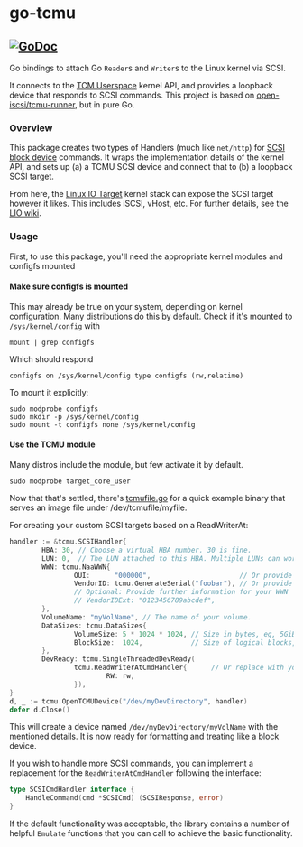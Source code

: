 # go-tcmu
[![GoDoc](https://godoc.org/github.com/alternative-storage/go-tcmu?status.svg)](https://godoc.org/github.com/alternative-storage/go-tcmu)
---

Go bindings to attach Go `Reader`s and `Writer`s to the Linux kernel via SCSI.

It connects to the [TCM Userspace](https://www.kernel.org/doc/Documentation/target/tcmu-design.txt) kernel API, and provides a loopback device that responds to SCSI commands. This project is based on [open-iscsi/tcmu-runner](https://github.com/open-iscsi/tcmu-runner), but in pure Go.

### Overview

This package creates two types of Handlers (much like `net/http`) for [SCSI block device](https://en.wikipedia.org/wiki/SCSI_command) commands. It wraps the implementation details of the kernel API, and sets up (a) a TCMU SCSI device and connect that to (b) a loopback SCSI target. 

From here, the [Linux IO Target](http://linux-iscsi.org/wiki/Main_Page) kernel stack can expose the SCSI target however it likes. This includes iSCSI, vHost, etc. For further details, see the [LIO wiki](http://linux-iscsi.org/wiki/Main_Page).

### Usage
First, to use this package, you'll need the appropriate kernel modules and configfs mounted

#### Make sure configfs is mounted 

This may already be true on your system, depending on kernel configuration. Many distributions do this by default. Check if it's mounted to `/sys/kernel/config` with

```
mount | grep configfs
```

Which should respond
```
configfs on /sys/kernel/config type configfs (rw,relatime)
```

To mount it explicitly:
```
sudo modprobe configfs
sudo mkdir -p /sys/kernel/config
sudo mount -t configfs none /sys/kernel/config
```

#### Use the TCMU module

Many distros include the module, but few activate it by default.

```
sudo modprobe target_core_user
```


Now that that's settled, there's [tcmufile.go](cmd/tcmufile/tcmufile.go) for a quick example binary that serves an image file under /dev/tcmufile/myfile. 

For creating your custom SCSI targets based on a ReadWriterAt:

```go
handler := &tcmu.SCSIHandler{
        HBA: 30, // Choose a virtual HBA number. 30 is fine.
        LUN: 0,  // The LUN attached to this HBA. Multiple LUNs can work on the same HBA, this differentiates them.
        WWN: tcmu.NaaWWN{
                OUI:      "000000",                      // Or provide your OUI
                VendorID: tcmu.GenerateSerial("foobar"), // Or provide a vendor id/serial number
                // Optional: Provide further information for your WWN
                // VendorIDExt: "0123456789abcdef", 
        },
        VolumeName: "myVolName", // The name of your volume.
        DataSizes: tcmu.DataSizes{
                VolumeSize: 5 * 1024 * 1024, // Size in bytes, eg, 5GiB
                BlockSize:  1024,            // Size of logical blocks, eg, 1K
        },
        DevReady: tcmu.SingleThreadedDevReady(
                tcmu.ReadWriterAtCmdHandler{      // Or replace with your own handler
                        RW: rw,
                }),
}
d, _ := tcmu.OpenTCMUDevice("/dev/myDevDirectory", handler)
defer d.Close()
```
This will create a device named `/dev/myDevDirectory/myVolName` with the mentioned details. It is now ready for formatting and treating like a block device.

If you wish to handle more SCSI commands, you can implement a replacement for the `ReadWriterAtCmdHandler` following the interface:

```go
type SCSICmdHandler interface {
	HandleCommand(cmd *SCSICmd) (SCSIResponse, error)
}
```

If the default functionality was acceptable, the library contains a number of helpful `Emulate` functions that you can call to achieve the basic functionality.
